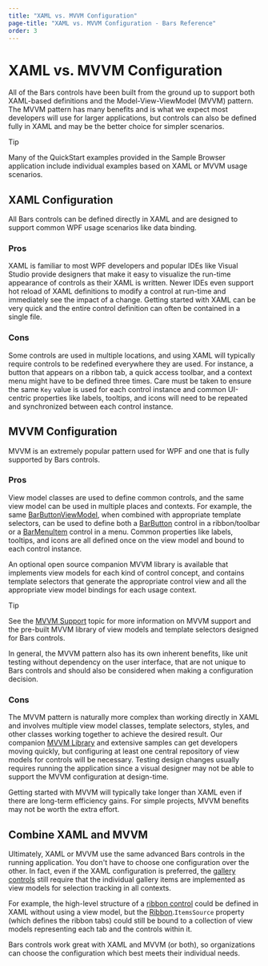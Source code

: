```yaml
---
title: "XAML vs. MVVM Configuration"
page-title: "XAML vs. MVVM Configuration - Bars Reference"
order: 3
---
```

# XAML vs. MVVM Configuration

All of the Bars controls have been built from the ground up to support both XAML-based definitions and the Model-View-ViewModel (MVVM) pattern. The MVVM pattern has many benefits and is what we expect most developers will use for larger applications, but controls can also be defined fully in XAML and may be the better choice for simpler scenarios.

> [!TIP]
> Many of the QuickStart examples provided in the Sample Browser application include individual examples based on XAML or MVVM usage scenarios.

## XAML Configuration

All Bars controls can be defined directly in XAML and are designed to support common WPF usage scenarios like data binding.

### Pros

XAML is familiar to most WPF developers and popular IDEs like Visual Studio provide designers that make it easy to visualize the run-time appearance of controls as their XAML is written. Newer IDEs even support hot reload of XAML definitions to modify a control at run-time and immediately see the impact of a change.  Getting started with XAML can be very quick and the entire control definition can often be contained in a single file.

### Cons

Some controls are used in multiple locations, and using XAML will typically require controls to be redefined everywhere they are used. For instance, a button that appears on a ribbon tab, a quick access toolbar, and a context menu might have to be defined three times.  Care must be taken to ensure the same `Key` value is used for each control instance and common UI-centric properties like labels, tooltips, and icons will need to be repeated and synchronized between each control instance.

## MVVM Configuration

MVVM is an extremely popular pattern used for WPF and one that is fully supported by Bars controls.

### Pros

View model classes are used to define common controls, and the same view model can be used in multiple places and contexts. For example, the same [BarButtonViewModel](xref:@ActiproUIRoot.Controls.Bars.Mvvm.BarButtonViewModel), when combined with appropriate template selectors, can be used to define both a [BarButton](xref:@ActiproUIRoot.Controls.Bars.BarButton) control in a ribbon/toolbar or a [BarMenuItem](xref:@ActiproUIRoot.Controls.Bars.BarMenuItem) control in a menu. Common properties like labels, tooltips, and icons are all defined once on the view model and bound to each control instance.

An optional open source companion MVVM library is available that implements view models for each kind of control concept, and contains template selectors that generate the appropriate control view and all the appropriate view model bindings for each usage context.

> [!TIP]
> See the [MVVM Support](mvvm-support.md) topic for more information on MVVM support and the pre-built MVVM library of view models and template selectors designed for Bars controls.

In general, the MVVM pattern also has its own inherent benefits, like unit testing without dependency on the user interface, that are not unique to Bars controls and should also be considered when making a configuration decision.

### Cons

The MVVM pattern is naturally more complex than working directly in XAML and involves multiple view model classes, template selectors, styles, and other classes working together to achieve the desired result.  Our companion [MVVM Library](mvvm-support.md) and extensive samples can get developers moving quickly, but configuring at least one central repository of view models for controls will be necessary.  Testing design changes usually requires running the application since a visual designer may not be able to support the MVVM configuration at design-time.

Getting started with MVVM will typically take longer than XAML even if there are long-term efficiency gains. For simple projects, MVVM benefits may not be worth the extra effort.

## Combine XAML and MVVM

Ultimately, XAML or MVVM use the same advanced Bars controls in the running application. You don't have to choose one configuration over the other.  In fact, even if the XAML configuration is preferred, the [gallery controls](controls/gallery.md) still require that the individual gallery items are implemented as view models for selection tracking in all contexts.

For example, the high-level structure of a [ribbon control](ribbon-features/index.md) could be defined in XAML without using a view model, but the [Ribbon](xref:@ActiproUIRoot.Controls.Bars.Ribbon).`ItemsSource` property (which defines the ribbon tabs) could still be bound to a collection of view models representing each tab and the controls within it.

Bars controls work great with XAML and MVVM (or both), so organizations can choose the configuration which best meets their individual needs.